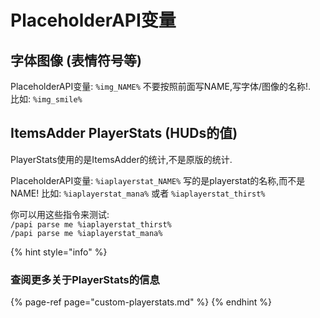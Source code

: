 # PlaceholderAPI变量

## 字体图像 \(表情符号等\)

PlaceholderAPI变量: `%img_NAME%` 不要按照前面写NAME,写字体/图像的名称!.  
比如: `%img_smile%`

## ItemsAdder PlayerStats \(HUDs的值\)

PlayerStats使用的是ItemsAdder的统计,不是原版的统计.

PlaceholderAPI变量: `%iaplayerstat_NAME%` 写的是playerstat的名称,而不是NAME!
比如: `%iaplayerstat_mana%` 或者 `%iaplayerstat_thirst%`

你可以用这些指令来测试:  
`/papi parse me %iaplayerstat_thirst%`  
`/papi parse me %iaplayerstat_mana%`

{% hint style="info" %}
### 查阅更多关于PlayerStats的信息

{% page-ref page="custom-playerstats.md" %}
{% endhint %}

